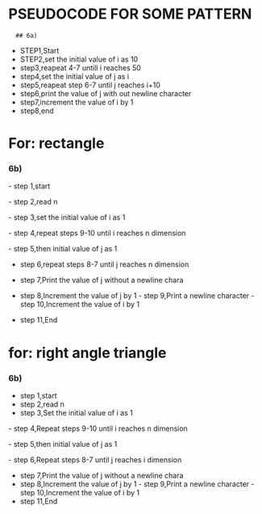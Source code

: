 # PSEUDOCODE FOR SOME PATTERN
      ## 6a)
- STEP1,Start
- STEP2,set the initial value of i as 10
- step3,reapeat 4-7 untill i reaches 50
- step4,set the initial value of j as i
- step5,reapeat step 6-7 until j reaches i+10
- step6,print the value of j with out newline character
- step7,increment the value of i by 1
- step8,end
   
# For: rectangle
   ### 6b)
   
﻿﻿﻿-  step 1,start
   
﻿﻿﻿-  step 2,read n
   
﻿﻿﻿-  step 3,set the initial value of i as 1
   
﻿﻿﻿-  step 4,repeat steps 9-10 until i reaches n dimension
   
﻿﻿﻿-  step 5,then initial value of j as 1

-  step 6,repeat steps 8-7 until j reaches n dimension
 
-  step 7,﻿﻿﻿Print the value of j without a newline chara
-  step 8,﻿﻿﻿Increment the value of j by 1
﻿﻿﻿-  step 9,Print a newline character
﻿﻿﻿﻿-  step 10,Increment the value of i by 1
-  step 11,﻿﻿﻿﻿End
 
# for: right angle triangle
  ### 6b)
-  step 1,start 
-  step 2,read n
-  step 3,Set the initial value of i as 1
  
﻿﻿﻿-  step 4,Repeat steps 9-10 until i reaches n dimension
   
﻿﻿﻿-  step 5,then initial value of j as 1
   
﻿﻿﻿-  step 6,Repeat steps 8-7 until j reaches i dimension
   
-  step 7,﻿﻿﻿Print the value of j without a newline chara
-  step 8,﻿﻿﻿Increment the value of j by 1
﻿﻿﻿-  step 9,Print a newline character
﻿﻿﻿﻿-  step 10,Increment the value of i by 1
-  step 11,﻿﻿﻿﻿End

